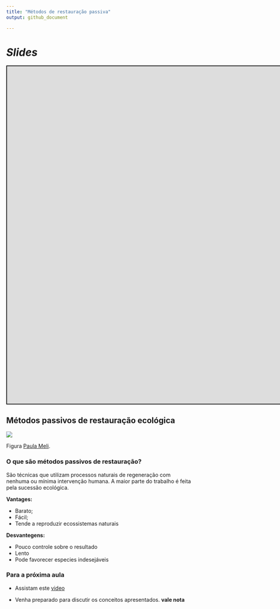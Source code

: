 ```yaml
---
title: "Métodos de restauração passiva" 
output: github_document

---
```


<script src="/rmarkdown-libs/clipboard/clipboard.min.js"></script>
<link href="/rmarkdown-libs/shareon/shareon.min.css" rel="stylesheet" />
<script src="/rmarkdown-libs/shareon/shareon.min.js"></script>
<link href="/rmarkdown-libs/xaringanExtra-shareagain/shareagain.css" rel="stylesheet" />
<script src="/rmarkdown-libs/xaringanExtra-shareagain/shareagain.js"></script>
<script src="/rmarkdown-libs/fitvids/fitvids.min.js"></script>

# *Slides*

<div class="shareagain" style="min-width:300px;margin:1em auto;">
<iframe src="https://ecoaplic.org/en/slides_aulas/eco_rest/03_rest_passivos.html#1" width="1600" height="900" style="border:2px solid currentColor;" loading="lazy" allowfullscreen></iframe>
<script>fitvids('.shareagain', {players: 'iframe'});</script>
</div>

## Métodos passivos de restauração ecológica

![](https://www.researchgate.net/profile/Paula-Meli/publication/313330209/figure/fig1/AS:458055289708548@1486220300157/Examples-of-passive-and-active-forest-recovery-worldwide-a-Three-year-old-natural.png)<!-- -->

Figura [Paula Meli](https://www.researchgate.net/figure/Examples-of-passive-and-active-forest-recovery-worldwide-a-Three-year-old-natural_fig1_313330209).

### O que são métodos passivos de restauração?

São técnicas que utilizam processos naturais de regeneração com nenhuma ou mínima intervenção humana. A maior parte do trabalho é feita pela sucessão ecológica.

**Vantages:**
- Barato;
- Fácil;
- Tende a reproduzir ecossistemas naturais

**Desvantegens:**
- Pouco controle sobre o resultado
- Lento
- Pode favorecer especies indesejáveis

### Para a próxima aula

-   Assistam este [video](https://www.youtube.com/watch?v=iivuhuzYIow)

-   Venha preparado para discutir os conceitos apresentados. **vale nota**
